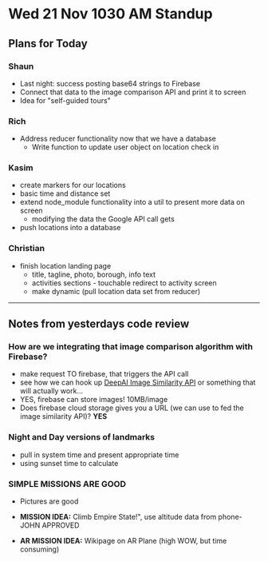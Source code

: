 # Wed 21 Nov 1030 AM Standup

## Plans for Today

### Shaun

- Last night: success posting base64 strings to Firebase
- Connect that data to the image comparison API and print it to screen
- Idea for "self-guided tours"

### Rich

- Address reducer functionality now that we have a database
  - Write function to update user object on location check in

### Kasim

- create markers for our locations
- basic time and distance set
- extend node_module functionality into a util to present more data on screen
  - modifying the data the Google API call gets
- push locations into a database

### Christian

- finish location landing page
  - title, tagline, photo, borough, info text
  - activities sections - touchable redirect to activity screen
  - make dynamic (pull location data set from reducer)

---

## Notes from yesterdays code review

### How are we integrating that image comparison algorithm with Firebase?

- make request TO firebase, that triggers the API call
- see how we can hook up [DeepAI Image Similarity API](https://deepai.org/machine-learning-model/image-similarity) or something that will actually work...
- YES, firebase can store images! 10MB/image
- Does firebase cloud storage gives you a URL (we can use to fed the image similarity API)? **YES**

### Night and Day versions of landmarks

- pull in system time and present appropriate time
- using sunset time to calculate

### SIMPLE MISSIONS ARE GOOD

- Pictures are good

- **MISSION IDEA:** Climb Empire State!", use altitude data from phone- JOHN APPROVED

- **AR MISSION IDEA:** Wikipage on AR Plane (high WOW, but time consuming)
